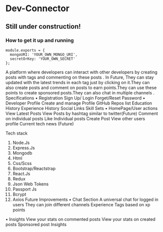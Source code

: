 # Dev-Connector

## Still under construction!

### How to get it up and running

```
module.exports = {
  mongoURI: 'YOUR_OWN_MONGO_URI',
  secretOrKey: 'YOUR_OWN_SECRET'
};
```

A platform where developers can interact with other developers by creating posts with tags and commenting on these posts . In Future, They can stay updated with the latest trends in each tag just by clicking on it.They can also create posts and comment on posts to earn points.They can use these points to create sponsored posts.They can also chat in multiple channels .
Specifications
• Registration
Sign Up/ Login
Forget/Reset Password
• Developer Profile
Create and manage Profile
GitHub Repos list 
Education History
Experience History
Social Links
Skill Sets
• HomePage/User actions 
View Latest Posts
View Posts by hashtag similar to twitter(Future)
Comment on individual posts 
Like Individual posts
Create Post
View other users profile
Current tech news (Future)


Tech stack
1. Node.Js
2. Express.Js
3. Mongodb
4. Html
5. Css/Scss
6. Bootstrap/Reactstrap
7. React.Js
8. Redux
9. Json Web Tokens
10. Passport Js
11. Bcrypt
12. Axios
Future Improvements
	• Chat Section
A universal chat for logged in users
They can join different channels
Experience Tags based on xp points

• Insights 
View your stats on commented posts
View your stats on created posts
Sponsored post Insights

